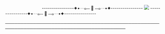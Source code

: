              ----------------✦•┈๑⋅⋅⋅ 🖤 ⋅⋅⋅๑┈•✦---------------- ![](https://komarev.com/ghpvc/?username=yvoisen&color=73ae21&style=plastic&label=STALKERS&base=4274) ----------------✦•┈๑⋅⋅⋅ 🖤 ⋅⋅⋅๑┈•✦----------------

─────────────────────────────────────────────────────────────────────────────────────────
